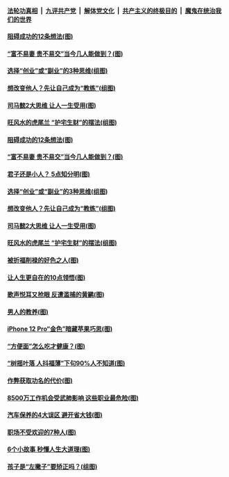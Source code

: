 

####  [法轮功真相](../../../../basic/blob/master/README.md?t=10271902) &nbsp;|&nbsp; [九评共产党](../../../../9ping.md/blob/master/README.md?t=10271902) &nbsp;|&nbsp; [解体党文化](../../../../jtdwh.md/blob/master/README.md?t=10271902)  &nbsp;|&nbsp; [共产主义的终极目的](../../../../gczydzjmd.md/blob/master/README.md?t=10271902) &nbsp;|&nbsp; [魔鬼在统治我们的世界](../../../../mgztzwmdsj.md/blob/master/README.md?t=10271902) 

#### [阻碍成功的12条想法(图)](../pages/p8/950260.md?t=10271902) 

#### [“富不易妻 贵不易交”当今几人能做到？(图)](../pages/p8/950497.md?t=10271902) 

#### [选择“创业”或“副业”的3种思维(组图)](../pages/p8/947359.md?t=10271902) 

#### [想改变他人？先让自己成为“教练”(组图)](../pages/p8/950290.md?t=10271902) 

#### [司马懿2大思维 让人一生受用(图)](../pages/p8/950293.md?t=10271902) 

#### [旺风水的虎尾兰 “护宅生财”的摆法(组图)](../pages/p8/950361.md?t=10271902) 

#### [阻碍成功的12条想法(图)](../pages/p8/950260.md?t=10271902) 

#### [“富不易妻 贵不易交”当今几人能做到？(图)](../pages/p8/950497.md?t=10271902) 

#### [君子还是小人？ 5点知分明(图)](../pages/p8/949155.md?t=10271902) 

#### [选择“创业”或“副业”的3种思维(组图)](../pages/p8/947359.md?t=10271902) 

#### [想改变他人？先让自己成为“教练”(组图)](../pages/p8/950290.md?t=10271902) 

#### [司马懿2大思维 让人一生受用(图)](../pages/p8/950293.md?t=10271902) 

#### [旺风水的虎尾兰 “护宅生财”的摆法(组图)](../pages/p8/950361.md?t=10271902) 

#### [被折福削禄的好色之人(图)](../pages/p8/950071.md?t=10271902) 

#### [让人生更自在的10点领悟(图)](../pages/p8/950286.md?t=10271902) 

#### [歌声悦耳又抢眼 反遭滥捕的黄鹂(图)](../pages/p8/950275.md?t=10271902) 

#### [男人的教养(图)](../pages/p8/949865.md?t=10271902) 

#### [iPhone 12 Pro“金色”暗藏苹果巧思(图)](../pages/p8/950267.md?t=10271902) 

#### [“方便面”怎么吃才健康？(图)](../pages/p8/949877.md?t=10271902) 

#### [“树摇叶落 人抖福薄”下句90%人不知道(图)](../pages/p8/950173.md?t=10271902) 

#### [作弊获取功名的代价(图)](../pages/p8/949874.md?t=10271902) 

#### [8500万工作机会受武肺影响 这些职业最危险(图)](../pages/p8/950167.md?t=10271902) 

#### [汽车保养的4大误区 避开省大钱(图)](../pages/p8/950147.md?t=10271902) 

#### [职场不受欢迎的7种人(图)](../pages/p8/950137.md?t=10271902) 

#### [6个小故事 秒懂人生大道理(图)](../pages/p8/949858.md?t=10271902) 

#### [孩子是“左撇子”要矫正吗？(组图)](../pages/p8/950044.md?t=10271902) 

